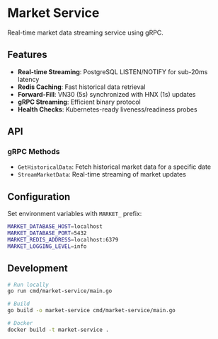 # Market Service

Real-time market data streaming service using gRPC.

## Features

- **Real-time Streaming**: PostgreSQL LISTEN/NOTIFY for sub-20ms latency
- **Redis Caching**: Fast historical data retrieval
- **Forward-Fill**: VN30 (5s) synchronized with HNX (1s) updates
- **gRPC Streaming**: Efficient binary protocol
- **Health Checks**: Kubernetes-ready liveness/readiness probes

## API

### gRPC Methods

- `GetHistoricalData`: Fetch historical market data for a specific date
- `StreamMarketData`: Real-time streaming of market updates

## Configuration

Set environment variables with `MARKET_` prefix:

```bash
MARKET_DATABASE_HOST=localhost
MARKET_DATABASE_PORT=5432
MARKET_REDIS_ADDRESS=localhost:6379
MARKET_LOGGING_LEVEL=info
```

## Development

```bash
# Run locally
go run cmd/market-service/main.go

# Build
go build -o market-service cmd/market-service/main.go

# Docker
docker build -t market-service .
```
